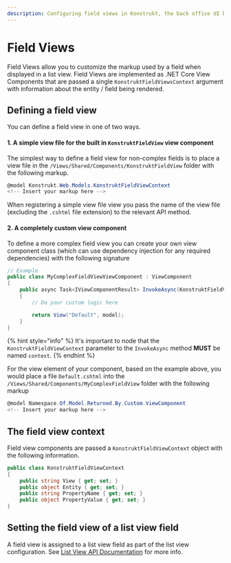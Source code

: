 ```yaml
---
description: Configuring field views in Konstrukt, the back office UI builder for Umbraco.
---
```


# Field Views

Field Views allow you to customize the markup used by a field when displayed in a list view. Field Views are implemented as .NET Core View Components that are passed a single `KonstruktFieldViewsContext` argument with information about the entity / field being rendered. 

## Defining a field view

You can define a field view in one of two ways.

#### **1. A simple view file for the built in `KonstruktFieldView` view component**

The simplest way to define a field view for non-complex fields is to place a view file in the `/Views/Shared/Components/KonstruktFieldView` folder with the following markup.

````csharp
@model Konstrukt.Web.Models.KonstruktFieldViewContext
<!-- Insert your markup here -->
````

When registering a simple view file view you pass the name of the view file (excluding the `.cshtml` file extension) to the relevant API method.

#### **2. A completely custom view component**

To define a more complex field view you can create your own view component class (which can use dependency injection for any required dependencies) with the following signature

````csharp
// Example
public class MyComplexFieldViewViewComponent : ViewComponent
{
    public async Task<IViewComponentResult> InvokeAsync(KonstruktFieldViewContext context)
    {
        // Do your custom logic here

        return View("Default", model);
    }
}
````

{% hint style="info" %}
It's important to node that the `KonstruktFieldViewContext` parameter to the `InvokeAsync` method **MUST** be named `context`.
{% endhint %}

For the view element of your component, based on the example above, you would place a file `Default.cshtml` into the  `/Views/Shared/Components/MyComplexFieldView` folder with the following markup

````csharp
@model Namespace.Of.Model.Returned.By.Custom.ViewComponent
<!-- Insert your markup here -->
````

## The field view context

Field view components are passed a `KonstruktFieldViewContext` object with the following information.

````csharp
public class KonstruktFieldViewContext
{
    public string View { get; set; }
    public object Entity { get; set; }
    public string PropertyName { get; set; }
    public object PropertyValue { get; set; }
}
````

## Setting the field view of a list view field

A field view is assigned to a list view field as part of the list view configuration. See [List View API Documentation](collection-list-views.md#setting-the-view-of-a-field) for more info.
